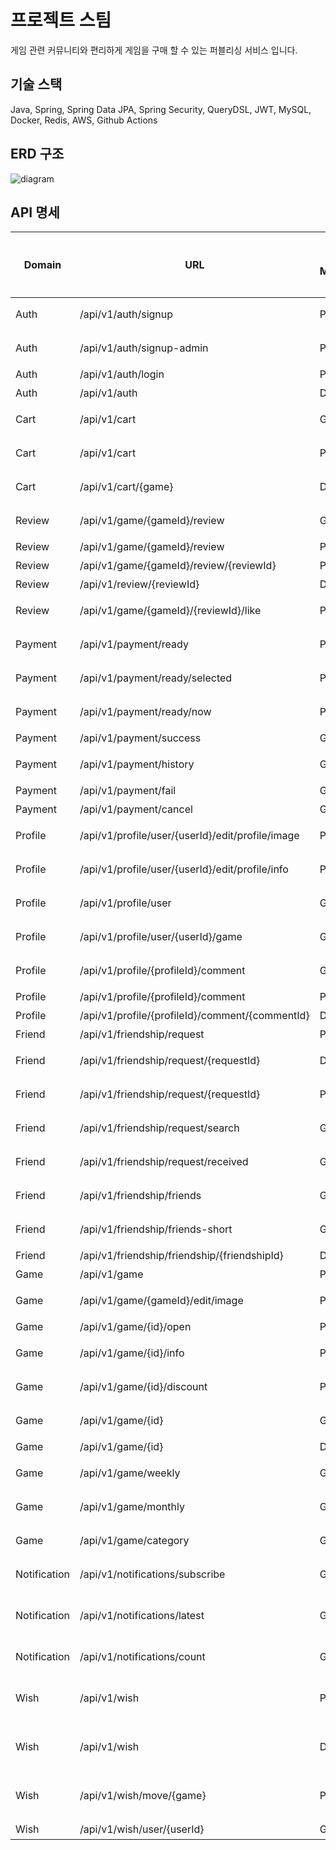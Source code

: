# 프로젝트 스팀
게임 관련 커뮤니티와 편리하게 게임을 구매 할 수 있는 퍼블리싱 서비스 입니다. 

## 기술 스택 
Java, Spring, Spring Data JPA, Spring Security, QueryDSL, JWT, MySQL, Docker, Redis, AWS, Github Actions

## ERD 구조
![diagram](https://github.com/user-attachments/assets/9d8812f7-a788-4f7c-a4f3-63fcda3f95f2)


## API 명세

| Domain   | URL                                                        | HTTP Method | Description                     | 접근 권한 | 토큰 필요 |
|----------|------------------------------------------------------------|-------------|----------------------------------|------------|-------------|
| Auth     | /api/v1/auth/signup                                        | POST        | 사용자 회원가입                 | -          | X           |
| Auth     | /api/v1/auth/signup-admin                                  | POST        | 관리자 회원가입                 | -          | X           |
| Auth     | /api/v1/auth/login                                         | POST        | 로그인                          | -          | X           |
| Auth     | /api/v1/auth                                               | DELETE      | 회원 탈퇴                       | USER       | O           |
| Cart     | /api/v1/cart                                               | GET         | 장바구니 목록 조회              | USER       | O           |
| Cart     | /api/v1/cart                                               | POST        | 장바구니에 게임 추가            | USER       | O           |
| Cart     | /api/v1/cart/{game}                                        | DELETE      | 장바구니에서 게임 삭제          | USER       | O           |
| Review   | /api/v1/game/{gameId}/review                               | GET         | 리뷰 목록 조회                  | -          | X           |
| Review   | /api/v1/game/{gameId}/review                               | POST        | 리뷰 작성                       | USER       | O           |
| Review   | /api/v1/game/{gameId}/review/{reviewId}                   | PATCH       | 리뷰 수정                       | USER       | O           |
| Review   | /api/v1/review/{reviewId}                                  | DELETE      | 리뷰 삭제                       | USER       | O           |
| Review   | /api/v1/game/{gameId}/{reviewId}/like                     | POST        | 리뷰 좋아요/취소                | USER       | O           |
| Payment  | /api/v1/payment/ready                                      | POST        | 장바구니 전체 결제 요청         | USER       | O           |
| Payment  | /api/v1/payment/ready/selected                             | POST        | 선택 게임 결제 요청             | USER       | O           |
| Payment  | /api/v1/payment/ready/now                                  | POST        | 즉시 결제 요청                  | USER       | O           |
| Payment  | /api/v1/payment/success                                    | GET         | 결제 승인                       | USER       | O           |
| Payment  | /api/v1/payment/history                                    | GET         | 결제 내역 조회                  | USER       | O           |
| Payment  | /api/v1/payment/fail                                       | GET         | 결제 실패                       | USER       | O           |
| Payment  | /api/v1/payment/cancel                                     | GET         | 결제 취소                       | USER       | O           |
| Profile  | /api/v1/profile/user/{userId}/edit/profile/image           | PUT         | 프로필 이미지 수정              | USER       | O           |
| Profile  | /api/v1/profile/user/{userId}/edit/profile/info            | PATCH       | 프로필 정보 수정                | USER       | O           |
| Profile  | /api/v1/profile/user                                       | GET         | 내 프로필 조회                  | USER       | O           |
| Profile  | /api/v1/profile/user/{userId}/game                         | GET         | 보유 게임 조회                  | USER       | O           |
| Profile  | /api/v1/profile/{profileId}/comment                        | GET         | 댓글 목록 조회                  | -          | X           |
| Profile  | /api/v1/profile/{profileId}/comment                        | POST        | 댓글 작성                       | USER       | O           |
| Profile  | /api/v1/profile/{profileId}/comment/{commentId}           | DELETE      | 댓글 삭제                       | USER       | O           |
| Friend   | /api/v1/friendship/request                                 | POST        | 친구 신청                       | USER       | O           |
| Friend   | /api/v1/friendship/request/{requestId}                    | DELETE      | 친구 요청 취소                  | USER       | O           |
| Friend   | /api/v1/friendship/request/{requestId}                    | PATCH       | 친구 요청 수락/거절            | USER       | O           |
| Friend   | /api/v1/friendship/request/search                          | GET         | 내가 보낸 친구 요청 조회       | USER       | O           |
| Friend   | /api/v1/friendship/request/received                        | GET         | 받은 친구 요청 목록             | USER       | O           |
| Friend   | /api/v1/friendship/friends                                 | GET         | 내 친구 목록 조회               | USER       | O           |
| Friend   | /api/v1/friendship/friends-short                           | GET         | 프로필용 친구 일부 조회        | USER       | O           |
| Friend   | /api/v1/friendship/friendship/{friendshipId}              | DELETE      | 친구 삭제                       | USER       | O           |
| Game     | /api/v1/game                                               | POST        | 게임 등록                       | ADMIN      | O           |
| Game     | /api/v1/game/{gameId}/edit/image                           | PUT         | 게임 이미지 수정                | ADMIN      | O           |
| Game     | /api/v1/game/{id}/open                                     | PATCH       | 게임 오픈                       | ADMIN      | O           |
| Game     | /api/v1/game/{id}/info                                     | PATCH       | 게임 정보 수정                  | ADMIN      | O           |
| Game     | /api/v1/game/{id}/discount                                 | PATCH       | 게임 할인 적용                  | ADMIN      | O           |
| Game     | /api/v1/game/{id}                                          | GET         | 게임 상세 조회                  | -          | X           |
| Game     | /api/v1/game/{id}                                          | DELETE      | 게임 삭제                       | ADMIN      | O           |
| Game     | /api/v1/game/weekly                                        | GET         | 주간 게임 판매 랭킹             | -          | X           |
| Game     | /api/v1/game/monthly                                       | GET         | 월간 게임 판매 랭킹             | -          | X           |
| Game     | /api/v1/game/category                                      | GET         | 게임 목록 조회                  | -          | X           |
| Notification | /api/v1/notifications/subscribe        | GET         | 알림 서비스 구독             | USER       | O          |
| Notification | /api/v1/notifications/latest           | GET         | 최근 받은 알림 10개를 조회   | USER       | O          |
| Notification | /api/v1/notifications/count            | GET         | 안 읽은 알림 개수 조회       | USER       | O          |
| Wish   | /api/v1/wish                     | POST        | 상품을 찜 목록에 등록합니다.     | USER       | O          |
| Wish   | /api/v1/wish                     | DELETE      | 해당 상품을 찜 목록에서 삭제합니다. | USER       | O          |
| Wish   | /api/v1/wish/move/{game}         | PATCH       | 찜한 상품을 장바구니로 옮깁니다.   | USER       | O          |
| Wish   | /api/v1/wish/user/{userId}       | GET         | 찜 목록 조회                      | USER       | O          |
